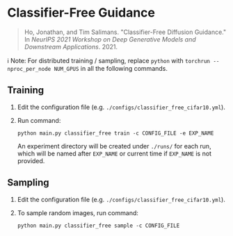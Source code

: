 # Classifier-Free Guidance

> Ho, Jonathan, and Tim Salimans. "Classifier-Free Diffusion Guidance." In *NeurIPS 2021 Workshop on Deep Generative Models and Downstream Applications*. 2021.



:information_source: Note: For distributed training / sampling, replace `python` with `torchrun --nproc_per_node NUM_GPUS` in all the following commands.



## Training

1. Edit the configuration file (e.g. `./configs/classifier_free_cifar10.yml`).

2. Run command:

   ```shell
   python main.py classifier_free train -c CONFIG_FILE -e EXP_NAME
   ```

   An experiment directory will be created under `./runs/` for each run, which will be named after `EXP_NAME` or current time if `EXP_NAME` is not provided.



## Sampling

1. Edit the configuration file (e.g. `./configs/classifier_free_cifar10.yml`).

2. To sample random images, run command:

   ```shell
   python main.py classifier_free sample -c CONFIG_FILE
   ```

